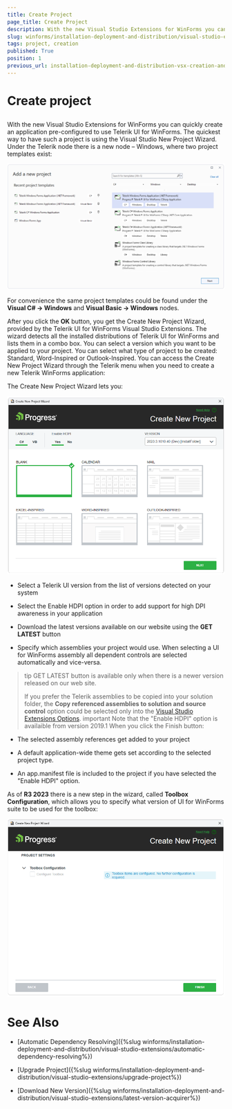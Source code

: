 ```yaml
---
title: Create Project
page_title: Create Project
description: With the new Visual Studio Extensions for WinForms you can quickly create an application pre-configured to use Telerik UI for WinForms.
slug: winforms/installation-deployment-and-distribution/visual-studio-extensions/project-creation
tags: project, creation
published: True
position: 1
previous_url: installation-deployment-and-distribution-vsx-creation-and-configuration-wizard,/devtools/winforms/installation-deployment-and-distribution/visual-studio-extensions/creation-and-configuration-wizard
---
```


# Create project

## 

With the new Visual Studio Extensions for WinForms you can quickly create an application pre-configured to use Telerik UI for WinForms. The quickest way to have such a project is using the Visual Studio New Project Wizard. Under the Telerik node there is a new node – Windows, where two project templates exist: 

![installation-deployment-and-distribution-vsx-create-project 001](images/installation-deployment-and-distribution-vsx-overview004.png)

For convenience the same project templates could be found under the __Visual C# -> Windows__  and __Visual Basic -> Windows__ nodes.

After you click the __OK__ button, you get the Create New Project Wizard, provided by the Telerik UI for WinForms Visual Studio Extensions. The wizard detects all the installed distributions of Telerik UI for WinForms and lists them in a combo box. You can select a version which you want to be applied to your project. You can select what type of project to be created: Standard, Word-Inspired or Outlook-Inspired. You can access the Create New Project Wizard through the Telerik menu when you need to create a new Telerik WinForms application: 

The Create New Project Wizard lets you:

![installation-deployment-and-distribution-vsx-create-project 002](images/installation-deployment-and-distribution-vsx-create-project002.png)

* Select a Telerik UI version from the list of versions detected on your system

* Select the Enable HDPI option in order to add support for high DPI awareness in your application

* Download the latest versions available on our website using the __GET LATEST__ button

* Specify which assemblies your project would use. When selecting a UI for WinForms assembly all dependent controls are selected automatically and vice-versa.

>tip GET LATEST button is available only when there is a newer version released on our web site.
>
>If you prefer the Telerik assemblies to be copied into your solution folder, the __Copy referenced assemblies to solution and source control__ option could be selected only into the [Visual Studio Extensions Options](https://docs.telerik.com/devtools/winforms/visual-studio-integration/visual-studio-extensions/options).
>important Note that the "Enable HDPI" option is availaible from version 2019.1
When you click the Finish button:

* The selected assembly references get added to your project

* A default application-wide theme gets set according to the selected project type.

* An app.manifest file is included to the project if you have selected the "Enable HDPI" option.

As of **R3 2023** there is a new step in the wizard, called **Toolbox Configuration**, which allows you to specify what version of UI for WinForms suite to be used for the toolbox:

![installation-deployment-and-distribution-vsx-create-project 003](images/installation-deployment-and-distribution-vsx-create-project003.png)

# See Also

 * [Automatic Dependency Resolving]({%slug winforms/installation-deployment-and-distribution/visual-studio-extensions/automatic-dependency-resolving%})

 * [Upgrade Project]({%slug winforms/installation-deployment-and-distribution/visual-studio-extensions/upgrade-project%})

 * [Download New Version]({%slug winforms/installation-deployment-and-distribution/visual-studio-extensions/latest-version-acquirer%})